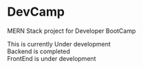 # DevCamp
MERN Stack project for Developer BootCamp

This is currently Under development <br />
Backend is completed <br />
FrontEnd is under development <br />
